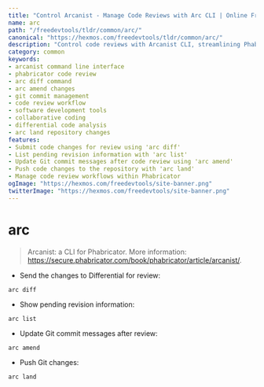 ```yaml
---
title: "Control Arcanist - Manage Code Reviews with Arc CLI | Online Free DevTools by Hexmos"
name: arc
path: "/freedevtools/tldr/common/arc/"
canonical: "https://hexmos.com/freedevtools/tldr/common/arc/"
description: "Control code reviews with Arcanist CLI, streamlining Phabricator workflows. Improve collaboration and code quality with arc. Free online tool, no registration required."
category: common
keywords:
- arcanist command line interface
- phabricator code review
- arc diff command
- arc amend changes
- git commit management
- code review workflow
- software development tools
- collaborative coding
- differential code analysis
- arc land repository changes
features:
- Submit code changes for review using 'arc diff'
- List pending revision information with 'arc list'
- Update Git commit messages after code review using 'arc amend'
- Push code changes to the repository with 'arc land'
- Manage code review workflows within Phabricator
ogImage: "https://hexmos.com/freedevtools/site-banner.png"
twitterImage: "https://hexmos.com/freedevtools/site-banner.png"
---
```


# arc

> Arcanist: a CLI for Phabricator.
> More information: <https://secure.phabricator.com/book/phabricator/article/arcanist/>.

- Send the changes to Differential for review:

`arc diff`

- Show pending revision information:

`arc list`

- Update Git commit messages after review:

`arc amend`

- Push Git changes:

`arc land`
